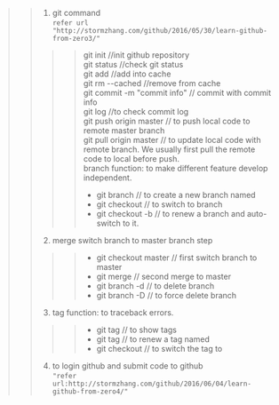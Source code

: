 >>1. git command  
`refer url "http://stormzhang.com/github/2016/05/30/learn-github-from-zero3/"`  
>>>> git init //init github repository  
>>>> git status //check git status  
>>>> git add <file> //add <file> into cache  
>>>> git rm --cached <file> //remove <file> from cache  
>>>> git commit -m "commit info" // commit with commit info  
>>>> git log //to check commit log  
>>>> git push origin master // to push local code to remote master branch  
>>>> git pull origin master // to update local code with remote branch. We usually first pull the remote code to local before push.  
>> branch function: to make different feature develop independent.  
>>>>- git branch <branch name> // to create a new branch named <branch name>  
>>>>- git checkout <branch name> // to switch to branch <branch name>  
>>>>- git checkout -b <branch name> // to renew a branch <branch name> and auto-switch to it.  
>>2. merge switch branch to master branch step  
>>>>- git checkout master // first switch branch to master  
>>>>- git merge <branch name> // second merge <branch name> to master  
>>>>- git branch -d <branch name> // to delete branch <branch name>  
>>>>- git branch -D <branch name> // to force delete branch <branch name>  
>>3. tag function: to traceback errors.  
>>>>- git tag // to show tags  
>>>>- git tag <tag name> // to renew a tag named <tag name>  
>>>>- git checkout <tag name> // to switch the tag to <tag name>  
>>4. to login github and submit code to github  
`"refer url:http://stormzhang.com/github/2016/06/04/learn-github-from-zero4/"`  
